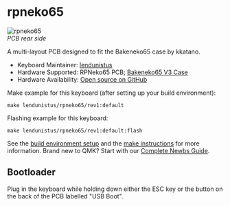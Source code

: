 # rpneko65

![rpneko65](https://i.imgur.com/QUIUSqJh.png)\
*PCB rear side*

A multi-layout PCB designed to fit the Bakeneko65 case by kkatano.

* Keyboard Maintainer: [lendunistus](https://github.com/lendunistus)
* Hardware Supported: RPNeko65 PCB; [Bakeneko65 V3 Case](https://github.com/kkatano/bakeneko-65)
* Hardware Availability: [Open source on GitHub](https://github.com/lendunistus/rpneko65)

Make example for this keyboard (after setting up your build environment):

    make lendunistus/rpneko65/rev1:default

Flashing example for this keyboard:

    make lendunistus/rpneko65/rev1:default:flash

See the [build environment setup](https://docs.qmk.fm/#/getting_started_build_tools) and the [make instructions](https://docs.qmk.fm/#/getting_started_make_guide) for more information. Brand new to QMK? Start with our [Complete Newbs Guide](https://docs.qmk.fm/#/newbs).

## Bootloader

Plug in the keyboard while holding down either the ESC key or the button on the back of the PCB labelled "USB Boot".
